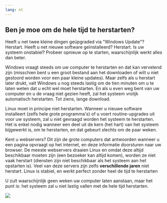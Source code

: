 ```yaml
---
lang: nl
---
```





<h2>Ben je moe om de hele tijd te herstarten?</h2>

Heeft u net twee kleine dingen geüpgraded via "Windows Update"? Herstart.
Heeft u net nieuwe software geïnstalleerd? Herstart. Is uw systeem
onstabiel? Probeer opnieuw op te starten, waarschijnlijk werkt alles dan beter.

Windows vraagt steeds om uw computer te herstarten en dat kan vervelend
zijn (misschien bent u een groot bestand aan het downloaden of wilt u niet
gestoord worden voor een paar kleine updates). Maar zelfs als u herstart
later drukt, valt Windows u nog steeds lastig om de tien minuten om
u te laten weten dat u echt wel moet herstarten. En als u even weg
bent van uw computer en u de vraag niet gezien heeft, zal het systeem
vrolijk automatisch herstarten. Tot ziens, lange download.

Linux moet in principe niet herstarten. Wanneer u nieuwe software
installeert (zelfs hele grote programma's) of u voert routine-upgrades
uit voor uw systeem, zal u niet gevraagd worden het systeem te herstarten.
Het is enkel nodig wanneer een deel uit de kern (het hart) van het systeem
bijgewerkt is, om te herstarten, en dat gebeurt slechts om de paar weken.

Kent u webservers? Dit zijn de grote computers dat antwoorden wanneer
u een pagina opvraagt op het internet, en deze informatie doorsturen
naar uw browser. De meeste webservers draaien Linux en omdat deze altijd
beschikbaar moeten zijn (een bezoeker kan altijd komen), worden ze niet
vaak herstart (diensten zijn niet beschikbaar als het systeem aan het
opstarten is). Veel van deze servers zijn zelfs <b>verschillende jaren</b>
niet herstart. Linux is stabiel, en werkt perfect zonder heel de tijd
te herstarten

U zult waarschijnlijk geen weken uw computer laten aanstaan, maar het
punt is: het systeem zal u niet lastig vallen met de hele tijd herstarten.

<img src="Images/reboot_all_the_time_thumb.png" />




